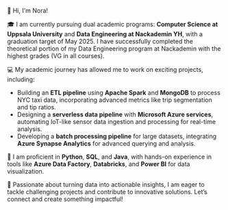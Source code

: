 👋 Hi, I'm Nora!

🎓 I am currently pursuing dual academic programs: **Computer Science at Uppsala University** and **Data Engineering at Nackademin YH**, with a graduation target of May 2025. I have successfully completed the theoretical portion of my Data Engineering program at Nackademin with the highest grades (VG in all courses).

💻 My academic journey has allowed me to work on exciting projects, including:
- Building an **ETL pipeline** using **Apache Spark** and **MongoDB** to process NYC taxi data, incorporating advanced metrics like trip segmentation and tip ratios.
- Designing a **serverless data pipeline** with **Microsoft Azure services**, automating IoT-like sensor data ingestion and processing for real-time analysis.
- Developing a **batch processing pipeline** for large datasets, integrating **Azure Synapse Analytics** for advanced querying and analysis.

🔧 I am proficient in **Python**, **SQL**, and **Java**, with hands-on experience in tools like **Azure Data Factory**, **Databricks**, and **Power BI** for data visualization.

🚀 Passionate about turning data into actionable insights, I am eager to tackle challenging projects and contribute to innovative solutions. Let’s connect and create something impactful!

